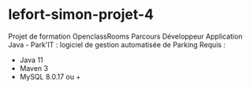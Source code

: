 # lefort-simon-projet-4
Projet de formation OpenclassRooms Parcours Développeur Application Java - Park'IT : logiciel de gestion automatisée de Parking
Requis :
- Java 11
- Maven 3
- MySQL 8.0.17 ou +
